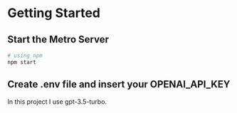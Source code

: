 # Getting Started

##  Start the Metro Server

```bash
# using npm
npm start
```
## Create .env file and insert your OPENAI_API_KEY

In this project I use gpt-3.5-turbo.